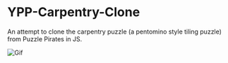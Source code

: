 # YPP-Carpentry-Clone
An attempt to clone the carpentry puzzle (a pentomino style tiling puzzle) from Puzzle Pirates in JS.


![Gif](https://i.imgur.com/H7cosi2.gif)
